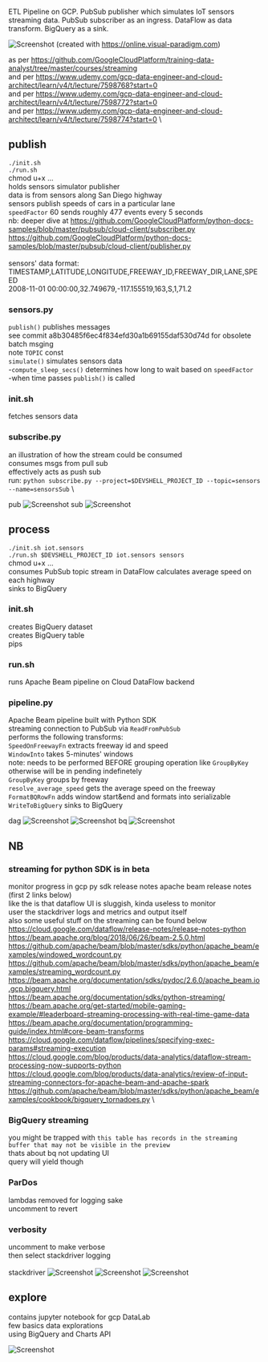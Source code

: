 ETL Pipeline on GCP. PubSub publisher which simulates IoT sensors streaming data. PubSub subscriber as an ingress. DataFlow as data transform. BigQuery as a sink.

![Screenshot](1.png)
(created with https://online.visual-paradigm.com)

as per https://github.com/GoogleCloudPlatform/training-data-analyst/tree/master/courses/streaming \
and per https://www.udemy.com/gcp-data-engineer-and-cloud-architect/learn/v4/t/lecture/7598768?start=0 \
and per https://www.udemy.com/gcp-data-engineer-and-cloud-architect/learn/v4/t/lecture/7598772?start=0 \
and per https://www.udemy.com/gcp-data-engineer-and-cloud-architect/learn/v4/t/lecture/7598774?start=0 \

## publish
`./init.sh` \
`./run.sh` \
chmod u+x ... \
holds sensors simulator publisher \
data is from sensors along San Diego highway \
sensors publish speeds of cars in a particular lane \
`speedFactor` 60 sends roughly 477 events every 5 seconds \
nb: deeper dive at  https://github.com/GoogleCloudPlatform/python-docs-samples/blob/master/pubsub/cloud-client/subscriber.py \
https://github.com/GoogleCloudPlatform/python-docs-samples/blob/master/pubsub/cloud-client/publisher.py \
\
sensors' data format: \
TIMESTAMP,LATITUDE,LONGITUDE,FREEWAY_ID,FREEWAY_DIR,LANE,SPEED \
2008-11-01 00:00:00,32.749679,-117.155519,163,S,1,71.2

### sensors.py
`publish()` publishes messages \
see commit a8b30485f6ec4f834efd30a1b69155daf530d74d for obsolete batch msging \
note `TOPIC` const \
`simulate()` simulates sensors data \
-`compute_sleep_secs()` determines how long to wait based on  `speedFactor` \
-when time passes `publish()` is called

### init.sh
fetches sensors data

### subscribe.py
an illustration of how the stream could be consumed \
consumes msgs from pull sub \
effectively acts as push sub \
run: `python subscribe.py --project=$DEVSHELL_PROJECT_ID --topic=sensors --name=sensorsSub` \

pub
 ![Screenshot](publish_pub.png)
sub
 ![Screenshot](publish_sub.png)

## process
`./init.sh iot.sensors` \
`./run.sh $DEVSHELL_PROJECT_ID iot.sensors sensors` \
chmod u+x ... \
consumes PubSub topic stream in DataFlow
calculates average speed on each highway \
sinks to BigQuery

### init.sh
creates BigQuery dataset \
creates BigQuery table \
pips

### run.sh
runs Apache Beam pipeline on Cloud DataFlow backend

### pipeline.py
Apache Beam pipeline built with Python SDK \
streaming connection to PubSub via `ReadFromPubSub` \
performs the following transforms: \
`SpeedOnFreewayFn` extracts freeway id and speed \
`WindowInto` takes 5-minutes' windows \
note: needs to be performed BEFORE grouping operation like `GroupByKey` otherwise will be in pending indefinetely \
`GroupByKey` groups by freeway \
`resolve_average_speed` gets the average speed on the freeway \
`FormatBQRowFn` adds window start&end and formats into serializable \
`WriteToBigQuery` sinks to BigQuery

dag
![Screenshot](dag1.png)
![Screenshot](dag2.png)
bq
![Screenshot](bq.png)

## NB

### streaming for python SDK is in beta
monitor progress in gcp py sdk release notes apache beam release notes \
(first 2 links below) \
like the is that dataflow UI is sluggish, kinda useless to monitor \
user the stackdriver logs and metrics and output itself \
also some useful stuff on the streaming can be found below \
https://cloud.google.com/dataflow/release-notes/release-notes-python \
https://beam.apache.org/blog/2018/06/26/beam-2.5.0.html \
https://github.com/apache/beam/blob/master/sdks/python/apache_beam/examples/windowed_wordcount.py \
https://github.com/apache/beam/blob/master/sdks/python/apache_beam/examples/streaming_wordcount.py \
https://beam.apache.org/documentation/sdks/pydoc/2.6.0/apache_beam.io.gcp.bigquery.html \
https://beam.apache.org/documentation/sdks/python-streaming/ \
https://beam.apache.org/get-started/mobile-gaming-example/#leaderboard-streaming-processing-with-real-time-game-data \
https://beam.apache.org/documentation/programming-guide/index.html#core-beam-transforms \
https://cloud.google.com/dataflow/pipelines/specifying-exec-params#streaming-execution \
https://cloud.google.com/blog/products/data-analytics/dataflow-stream-processing-now-supports-python \
https://cloud.google.com/blog/products/data-analytics/review-of-input-streaming-connectors-for-apache-beam-and-apache-spark \
https://github.com/apache/beam/blob/master/sdks/python/apache_beam/examples/cookbook/bigquery_tornadoes.py \

### BigQuery streaming
you might be trapped with `this table has records in the streaming buffer that may not be visible in the preview` \
thats about bq not updating UI \
query will yield though

### ParDos
lambdas removed for logging sake \
uncomment to revert

### verbosity
uncomment to make verbose \
then select stackdriver logging \
\
stackdriver
![Screenshot](log1.png)
![Screenshot](log2.png)
![Screenshot](log3.png)


## explore
contains jupyter notebook for gcp DataLab \
few basics data explorations \
using BigQuery and Charts API

![Screenshot](datalab.png)
